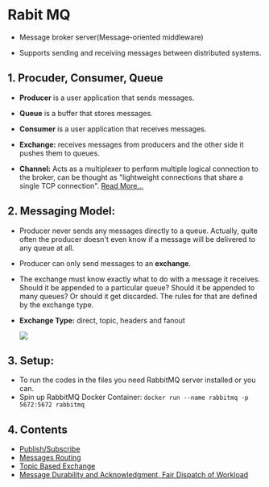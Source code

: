 # Rabit MQ

- Message broker server(Message-oriented middleware)

- Supports sending and receiving messages between distributed systems.



## 1. Procuder, Consumer, Queue

- **Producer** is a user application that sends messages.

- **Queue** is a buffer that stores messages.

- **Consumer** is a user application that receives messages.

- **Exchange:** receives messages from producers and the other side it pushes them to queues.

- **Channel:** Acts as a multiplexer to perform multiple logical connection to the broker, can be thought as "lightweight connections that share a single TCP connection". [Read More...](https://www.rabbitmq.com/channels.html#basics)

## 2. Messaging Model:

- Producer never sends any messages directly to a queue. Actually, quite often the producer doesn't even know if a message will be delivered to any queue at all.

- Producer can only send messages to an **exchange**.

-  The exchange must know exactly what to do with a message it receives. Should it be appended to a particular queue? Should it be appended to many queues? Or should it get discarded. The rules for that are defined by the exchange type.

- **Exchange Type:** direct, topic, headers and fanout

    ![](https://www.cloudamqp.com/img/blog/exchanges-topic-fanout-direct.png)

## 3. Setup:
- To run the codes in the files you need RabbitMQ server installed or you can.
- Spin up RabbitMQ Docker Container: ``docker run --name rabbitmq -p 5672:5672 rabbitmq``

## 4. Contents
- [Publish/Subscribe](https://github.com/sbhusal123/RabbitMQ/tree/master/Python/Publish-Subscribe)
- [Messages Routing](https://github.com/sbhusal123/RabbitMQ/tree/master/Python/Routing)
- [Topic Based Exchange](https://github.com/sbhusal123/RabbitMQ/tree/master/Python/Topic)
- [Message Durability and Acknowledgment, Fair Dispatch of Workload](https://github.com/sbhusal123/RabbitMQ/tree/master/Python/Working%20Queue)
